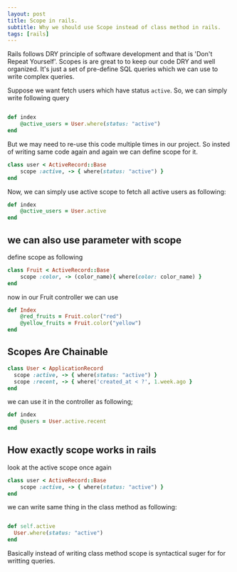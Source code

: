 ```yaml
---
layout: post
title: Scope in rails.
subtitle: Why we should use Scope instead of class method in rails.
tags: [rails]
---
```


Rails follows DRY principle of software development and that is 'Don't Repeat Yourself'.
Scopes is are great to to keep our code DRY and well organized. It's just a set of pre-define SQL queries which we can use to write complex queries.

Suppose we want fetch users which have status `active`. So, we can simply write following query

```ruby

def index
	@active_users = User.where(status: "active")
end
```

But we may need to re-use this code multiple times in our project. So insted of writing same code again and again we can define scope for it.

```ruby
class user < ActiveRecord::Base
	scope :active, -> { where(status: "active") }
end
```

Now, we can simply use active scope to fetch all active users as following:

```ruby 
def index 
	@active_users = User.active
end
```

## we can also use parameter with scope

define scope as following

```ruby
class Fruit < ActiveRecord::Base
	scope :color, -> (color_name){ where(color: color_name) }
end
```
now in our Fruit controller we can use

```ruby
def Index
	@red_fruits = Fruit.color("red")
	@yellow_fruits = Fruit.color("yellow")
end
```

## Scopes Are Chainable

```ruby
class User < ApplicationRecord
  scope :active, -> { where(status: "active") }
  scope :recent, -> { where('created_at < ?', 1.week.ago }
end
```

we can use it in the controller as following;

```ruby
def index
    @users = User.active.recent
end
```

## How exactly scope works in rails 

look at the active scope once again

```ruby
class user < ActiveRecord::Base
	scope :active, -> { where(status: "active") }
end
```
we can write same thing in the class method as following:

```ruby

def self.active
  User.where(status: "active")
end
```

Basically instead of writing class method scope is syntactical suger for for writting queries.